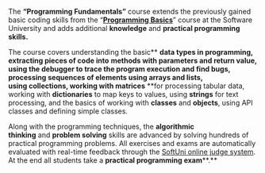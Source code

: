 The
**“******Programming
Fundamentals******”**
course extends the previously gained basic coding skills from the
“**[Programming
Basics](https://softuni.bg/courses/programming-basics)**”
course at the Software University and adds
additional ****knowledge**** and ****practical
programming skills.****

The
course covers understanding the basic** ******data
types**** in
programming, extracting pieces of code into** ******methods**** with
parameters and return value, using the ****debugger**** to
trace the program execution and find bugs, processing sequences of
elements using ****arrays**** and ****lists****,
using ****collections****,
working with ****matrices****** **for
processing tabular data, working with ****dictionaries**** to
map keys to values, using ****strings**** for
text processing, and the basics of working with ****classes**** and ****objects****,
using API classes and defining simple classes.

Along
with the programming techniques, the ****algorithmic
thinking**** and ****problem
solving**** skills
are advanced by solving hundreds of practical programming problems.
All exercises and exams are automatically evaluated with real-time
feedback through the [SoftUni
online judge system](https://judge.softuni.bg/).
At the end all students take a ****practical
programming exam******.**
